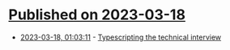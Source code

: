 # [Published on 2023-03-18](index.md)

* [2023-03-18, 01:03:11](https://lobste.rs/s/xvlhav/typescripting_technical_interview) - [Typescripting the technical interview](https://www.richard-towers.com/2023/03/11/typescripting-the-technical-interview.html)
